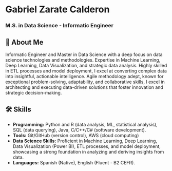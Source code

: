 
# Gabriel Zarate Calderon
### M.S. in Data Science - Informatic Engineer





## 🚀 About Me


Informatic Engineer and Master in Data Science with a deep focus on data science technologies and methodologies. Expertise in Machine Learning, Deep Learning, Data Visualization, and strategic data analysis. Highly skilled in ETL processes and model deployment, I excel at converting complex data into insightful, actionable intelligence. Agile methodology adept, known for exceptional problem-solving, adaptability, and collaborative skills, I excel in architecting and executing data-driven solutions that foster innovation and strategic decision-making.



## 🛠 Skills


- **Programming:** Python and R (data analysis, ML, statistical analysis), SQL (data querying), Java, C/C++/C# (software development).  
- **Tools:** Git/GitHub (version control), AWS (cloud computing)  
- **Data Science Skills:** Proficient in Machine Learning, Deep Learning, Data Visualization (Power BI), ETL processes, and model deployment, showcasing a strong foundation in analyzing and deriving insights from data.  
- **Languages:** Spanish (Native), English (Fluent - B2 CEFR).

